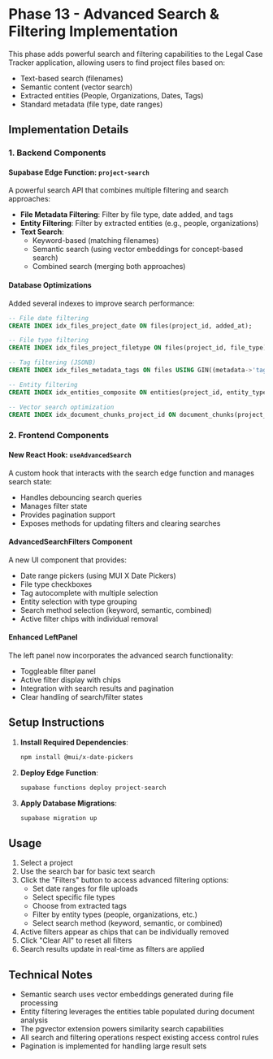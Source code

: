 # Phase 13 - Advanced Search & Filtering Implementation

This phase adds powerful search and filtering capabilities to the Legal Case Tracker application, allowing users to find project files based on:

- Text-based search (filenames)
- Semantic content (vector search)
- Extracted entities (People, Organizations, Dates, Tags)
- Standard metadata (file type, date ranges)

## Implementation Details

### 1. Backend Components

#### Supabase Edge Function: `project-search`

A powerful search API that combines multiple filtering and search approaches:

- **File Metadata Filtering**: Filter by file type, date added, and tags
- **Entity Filtering**: Filter by extracted entities (e.g., people, organizations)
- **Text Search**:
  - Keyword-based (matching filenames)
  - Semantic search (using vector embeddings for concept-based search)
  - Combined search (merging both approaches)

#### Database Optimizations

Added several indexes to improve search performance:

```sql
-- File date filtering
CREATE INDEX idx_files_project_date ON files(project_id, added_at);

-- File type filtering
CREATE INDEX idx_files_project_filetype ON files(project_id, file_type);

-- Tag filtering (JSONB)
CREATE INDEX idx_files_metadata_tags ON files USING GIN((metadata->'tags'));

-- Entity filtering
CREATE INDEX idx_entities_composite ON entities(project_id, entity_type, lower(entity_text));

-- Vector search optimization
CREATE INDEX idx_document_chunks_project_id ON document_chunks(project_id);
```

### 2. Frontend Components

#### New React Hook: `useAdvancedSearch`

A custom hook that interacts with the search edge function and manages search state:

- Handles debouncing search queries
- Manages filter state
- Provides pagination support
- Exposes methods for updating filters and clearing searches

#### AdvancedSearchFilters Component

A new UI component that provides:

- Date range pickers (using MUI X Date Pickers)
- File type checkboxes 
- Tag autocomplete with multiple selection
- Entity selection with type grouping
- Search method selection (keyword, semantic, combined)
- Active filter chips with individual removal

#### Enhanced LeftPanel

The left panel now incorporates the advanced search functionality:

- Toggleable filter panel
- Active filter display with chips
- Integration with search results and pagination
- Clear handling of search/filter states

## Setup Instructions

1. **Install Required Dependencies**:
   ```bash
   npm install @mui/x-date-pickers
   ```

2. **Deploy Edge Function**:
   ```bash
   supabase functions deploy project-search
   ```

3. **Apply Database Migrations**:
   ```bash
   supabase migration up
   ```

## Usage

1. Select a project
2. Use the search bar for basic text search
3. Click the "Filters" button to access advanced filtering options:
   - Set date ranges for file uploads
   - Select specific file types
   - Choose from extracted tags
   - Filter by entity types (people, organizations, etc.)
   - Select search method (keyword, semantic, or combined)
4. Active filters appear as chips that can be individually removed
5. Click "Clear All" to reset all filters
6. Search results update in real-time as filters are applied

## Technical Notes

- Semantic search uses vector embeddings generated during file processing
- Entity filtering leverages the entities table populated during document analysis
- The pgvector extension powers similarity search capabilities
- All search and filtering operations respect existing access control rules
- Pagination is implemented for handling large result sets 
